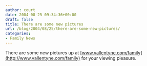 ```yaml
---
author: court
date: 2004-08-25 09:34:36+00:00
draft: false
title: There are some new pictures
url: /blog/2004/08/25/there-are-some-new-pictures/
categories:
- Family News
---
```


There are some new pictures up at [www.vallentyne.com/family](http://www.vallentyne.com/family) for your viewing pleasure.
